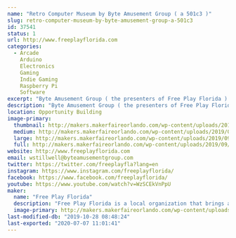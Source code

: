 ```yaml
---
name: "Retro Computer Museum by Byte Amusement Group ( a 501c3 )"
slug: retro-computer-museum-by-byte-amusement-group-a-501c3
id: 37541
status: 1
url: http://www.freeplayflorida.com
categories:
  - Arcade
    Arduino
    Electronics
    Gaming
    Indie Gaming
    Raspberry Pi
    Software
excerpt: "Byte Amusement Group ( the presenters of Free Play Florida ) is a 501c3 Non-Profit and will be exhibiting the Retro Computer Exhibit.  We may even have an Arcade or Pinball to play !  "
description: "Byte Amusement Group ( the presenters of Free Play Florida ) is a 501c3 Non-Profit and will be exhibiting the Retro Computer Exhibit.  We may even have an Arcade or Pinball to play !"
location: Opportunity Building
image-primary:
  thumbnail: http://makers.makerfaireorlando.com/wp-content/uploads/2019/09/20190726_195527-150x150.jpg
  medium: http://makers.makerfaireorlando.com/wp-content/uploads/2019/09/20190726_195527-300x225.jpg
  large: http://makers.makerfaireorlando.com/wp-content/uploads/2019/09/20190726_195527-1024x768.jpg
  full: http://makers.makerfaireorlando.com/wp-content/uploads/2019/09/20190726_195527.jpg
website: http://www.freeplayflorida.com
email: wstillwell@byteamusementgroup.com
twitter: https://twitter.com/freeplayfla?lang=en
instagram: https://www.instagram.com/freeplayflorida/
facebook: https://www.facebook.com/freeplayflorida/
youtube: https://www.youtube.com/watch?v=WzSCEkVnPpU
maker:
  name: "Free Play Florida"
  description: "Free Play Florida is a local organization that brings all the exciting aspects of Pinball, Arcade, and Consoles to the Orlando area in November, we also bring small arcades to local community events such as but not limited to: Spooky Empire, MegaCon, Walker Stalker Con.  This year we plan on bringing more Maker themed items to Orlando Maker fair. Last year we brought a Large Dragon's Lair Themed Joystick and Minecraft Arcade Machine.  "
  image-primary: http://makers.makerfaireorlando.com/wp-content/uploads/2015/08/logo-1024x503.jpeg
last-modified-db: "2019-10-28 08:48:24"
last-exported: "2020-07-07 11:01:41"
---
```

